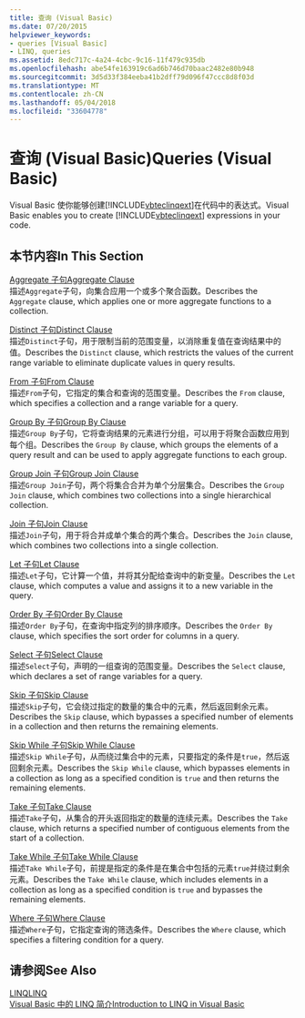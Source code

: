 ```yaml
---
title: 查询 (Visual Basic)
ms.date: 07/20/2015
helpviewer_keywords:
- queries [Visual Basic]
- LINQ, queries
ms.assetid: 8edc717c-4a24-4cbc-9c16-11f479c935db
ms.openlocfilehash: abe54fe163919c6ad6b746d70baac2482e80b948
ms.sourcegitcommit: 3d5d33f384eeba41b2dff79d096f47ccc8d8f03d
ms.translationtype: MT
ms.contentlocale: zh-CN
ms.lasthandoff: 05/04/2018
ms.locfileid: "33604778"
---
```

# <a name="queries-visual-basic"></a><span data-ttu-id="3703e-102">查询 (Visual Basic)</span><span class="sxs-lookup"><span data-stu-id="3703e-102">Queries (Visual Basic)</span></span>
<span data-ttu-id="3703e-103">Visual Basic 使你能够创建[!INCLUDE[vbteclinqext](~/includes/vbteclinqext-md.md)]在代码中的表达式。</span><span class="sxs-lookup"><span data-stu-id="3703e-103">Visual Basic enables you to create [!INCLUDE[vbteclinqext](~/includes/vbteclinqext-md.md)] expressions in your code.</span></span>  
  
## <a name="in-this-section"></a><span data-ttu-id="3703e-104">本节内容</span><span class="sxs-lookup"><span data-stu-id="3703e-104">In This Section</span></span>  
 [<span data-ttu-id="3703e-105">Aggregate 子句</span><span class="sxs-lookup"><span data-stu-id="3703e-105">Aggregate Clause</span></span>](../../../visual-basic/language-reference/queries/aggregate-clause.md)  
 <span data-ttu-id="3703e-106">描述`Aggregate`子句，向集合应用一个或多个聚合函数。</span><span class="sxs-lookup"><span data-stu-id="3703e-106">Describes the `Aggregate` clause, which applies one or more aggregate functions to a collection.</span></span>  
  
 [<span data-ttu-id="3703e-107">Distinct 子句</span><span class="sxs-lookup"><span data-stu-id="3703e-107">Distinct Clause</span></span>](../../../visual-basic/language-reference/queries/distinct-clause.md)  
 <span data-ttu-id="3703e-108">描述`Distinct`子句，用于限制当前的范围变量，以消除重复值在查询结果中的值。</span><span class="sxs-lookup"><span data-stu-id="3703e-108">Describes the `Distinct` clause, which restricts the values of the current range variable to eliminate duplicate values in query results.</span></span>  
  
 [<span data-ttu-id="3703e-109">From 子句</span><span class="sxs-lookup"><span data-stu-id="3703e-109">From Clause</span></span>](../../../visual-basic/language-reference/queries/from-clause.md)  
 <span data-ttu-id="3703e-110">描述`From`子句，它指定的集合和查询的范围变量。</span><span class="sxs-lookup"><span data-stu-id="3703e-110">Describes the `From` clause, which specifies a collection and a range variable for a query.</span></span>  
  
 [<span data-ttu-id="3703e-111">Group By 子句</span><span class="sxs-lookup"><span data-stu-id="3703e-111">Group By Clause</span></span>](../../../visual-basic/language-reference/queries/group-by-clause.md)  
 <span data-ttu-id="3703e-112">描述`Group By`子句，它将查询结果的元素进行分组，可以用于将聚合函数应用到每个组。</span><span class="sxs-lookup"><span data-stu-id="3703e-112">Describes the `Group By` clause, which groups the elements of a query result and can be used to apply aggregate functions to each group.</span></span>  
  
 [<span data-ttu-id="3703e-113">Group Join 子句</span><span class="sxs-lookup"><span data-stu-id="3703e-113">Group Join Clause</span></span>](../../../visual-basic/language-reference/queries/group-join-clause.md)  
 <span data-ttu-id="3703e-114">描述`Group Join`子句，两个将集合合并为单个分层集合。</span><span class="sxs-lookup"><span data-stu-id="3703e-114">Describes the `Group Join` clause, which combines two collections into a single hierarchical collection.</span></span>  
  
 [<span data-ttu-id="3703e-115">Join 子句</span><span class="sxs-lookup"><span data-stu-id="3703e-115">Join Clause</span></span>](../../../visual-basic/language-reference/queries/join-clause.md)  
 <span data-ttu-id="3703e-116">描述`Join`子句，用于将合并成单个集合的两个集合。</span><span class="sxs-lookup"><span data-stu-id="3703e-116">Describes the `Join` clause, which combines two collections into a single collection.</span></span>  
  
 [<span data-ttu-id="3703e-117">Let 子句</span><span class="sxs-lookup"><span data-stu-id="3703e-117">Let Clause</span></span>](../../../visual-basic/language-reference/queries/let-clause.md)  
 <span data-ttu-id="3703e-118">描述`Let`子句，它计算一个值，并将其分配给查询中的新变量。</span><span class="sxs-lookup"><span data-stu-id="3703e-118">Describes the `Let` clause, which computes a value and assigns it to a new variable in the query.</span></span>  
  
 [<span data-ttu-id="3703e-119">Order By 子句</span><span class="sxs-lookup"><span data-stu-id="3703e-119">Order By Clause</span></span>](../../../visual-basic/language-reference/queries/order-by-clause.md)  
 <span data-ttu-id="3703e-120">描述`Order By`子句，在查询中指定列的排序顺序。</span><span class="sxs-lookup"><span data-stu-id="3703e-120">Describes the `Order By` clause, which specifies the sort order for columns in a query.</span></span>  
  
 [<span data-ttu-id="3703e-121">Select 子句</span><span class="sxs-lookup"><span data-stu-id="3703e-121">Select Clause</span></span>](../../../visual-basic/language-reference/queries/select-clause.md)  
 <span data-ttu-id="3703e-122">描述`Select`子句，声明的一组查询的范围变量。</span><span class="sxs-lookup"><span data-stu-id="3703e-122">Describes the `Select` clause, which declares a set of range variables for a query.</span></span>  
  
 [<span data-ttu-id="3703e-123">Skip 子句</span><span class="sxs-lookup"><span data-stu-id="3703e-123">Skip Clause</span></span>](../../../visual-basic/language-reference/queries/skip-clause.md)  
 <span data-ttu-id="3703e-124">描述`Skip`子句，它会绕过指定的数量的集合中的元素，然后返回剩余元素。</span><span class="sxs-lookup"><span data-stu-id="3703e-124">Describes the `Skip` clause, which bypasses a specified number of elements in a collection and then returns the remaining elements.</span></span>  
  
 [<span data-ttu-id="3703e-125">Skip While 子句</span><span class="sxs-lookup"><span data-stu-id="3703e-125">Skip While Clause</span></span>](../../../visual-basic/language-reference/queries/skip-while-clause.md)  
 <span data-ttu-id="3703e-126">描述`Skip While`子句，从而绕过集合中的元素，只要指定的条件是`true`，然后返回剩余元素。</span><span class="sxs-lookup"><span data-stu-id="3703e-126">Describes the `Skip While` clause, which bypasses elements in a collection as long as a specified condition is `true` and then returns the remaining elements.</span></span>  
  
 [<span data-ttu-id="3703e-127">Take 子句</span><span class="sxs-lookup"><span data-stu-id="3703e-127">Take Clause</span></span>](../../../visual-basic/language-reference/queries/take-clause.md)  
 <span data-ttu-id="3703e-128">描述`Take`子句，从集合的开头返回指定的数量的连续元素。</span><span class="sxs-lookup"><span data-stu-id="3703e-128">Describes the `Take` clause, which returns a specified number of contiguous elements from the start of a collection.</span></span>  
  
 [<span data-ttu-id="3703e-129">Take While 子句</span><span class="sxs-lookup"><span data-stu-id="3703e-129">Take While Clause</span></span>](../../../visual-basic/language-reference/queries/take-while-clause.md)  
 <span data-ttu-id="3703e-130">描述`Take While`子句，前提是指定的条件是在集合中包括的元素`true`并绕过剩余元素。</span><span class="sxs-lookup"><span data-stu-id="3703e-130">Describes the `Take While` clause, which includes elements in a collection as long as a specified condition is `true` and bypasses the remaining elements.</span></span>  
  
 [<span data-ttu-id="3703e-131">Where 子句</span><span class="sxs-lookup"><span data-stu-id="3703e-131">Where Clause</span></span>](../../../visual-basic/language-reference/queries/where-clause.md)  
 <span data-ttu-id="3703e-132">描述`Where`子句，它指定查询的筛选条件。</span><span class="sxs-lookup"><span data-stu-id="3703e-132">Describes the `Where` clause, which specifies a filtering condition for a query.</span></span>  
  
## <a name="see-also"></a><span data-ttu-id="3703e-133">请参阅</span><span class="sxs-lookup"><span data-stu-id="3703e-133">See Also</span></span>  
 [<span data-ttu-id="3703e-134">LINQ</span><span class="sxs-lookup"><span data-stu-id="3703e-134">LINQ</span></span>](../../../visual-basic/programming-guide/language-features/linq/index.md)  
 [<span data-ttu-id="3703e-135">Visual Basic 中的 LINQ 简介</span><span class="sxs-lookup"><span data-stu-id="3703e-135">Introduction to LINQ in Visual Basic</span></span>](../../../visual-basic/programming-guide/language-features/linq/introduction-to-linq.md)
